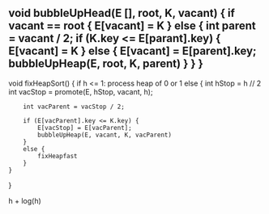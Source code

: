 void bubbleUpHead(E [], root, K, vacant) {
    if vacant == root {
        E[vacant] = K
    }
    else {
        int parent = vacant / 2;
        if (K.key <= E[parant].key) {
            E[vacant] = K
        }
        else {
            E[vacant] = E[parent].key;
            bubbleUpHeap(E, root, K, parent)
        }
    }
}
----

void fixHeapSort() {
    if h <= 1:
        process heap of 0 or 1
    else {
        int hStop = h // 2
        int vacStop = promote(E, hStop, vacant, h);

        int vacParent = vacStop / 2;

        if (E[vacParent].key <= K.key) {
            E[vacStop] = E[vacParent];
            bubbleUpHeap(E, vacant, K, vacParent)
        } 
        else {
            fixHeapfast
        }
    }
}

h + log(h)
